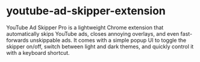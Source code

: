 # youtube-ad-skipper-extension
YouTube Ad Skipper Pro is a lightweight Chrome extension that automatically skips YouTube ads, closes annoying overlays, and even fast-forwards unskippable ads. It comes with a simple popup UI to toggle the skipper on/off, switch between light and dark themes, and quickly control it with a keyboard shortcut.
